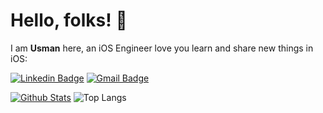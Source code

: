 # Hello, folks! 👋

I am **Usman** here, an iOS Engineer love you learn and share new things in iOS:

[![Linkedin Badge](https://img.shields.io/badge/-muhammadusman-blue?style=flat-square&logo=Linkedin&logoColor=white&link=https://www.linkedin.com/in/muhammad-usman-852413ba/)](https://www.linkedin.com/in/muhammad-usman-852413ba/)
[![Gmail Badge](https://img.shields.io/badge/-usmans1020@gmail.com-c14438?style=flat-square&logo=Gmail&logoColor=white&link=mailto:usmans1020@gmail.com)](mailto:usmans1020@gmail.com)


[![Github Stats](https://github-readme-stats.vercel.app/api?username=usman-pucit&show_icons=true&title_color=fff&icon_color=e94560&text_color=17b794&bg_color=1a1a2e)](https://github.com/usman-pucit/usman-pucit)
![Top Langs](https://github-readme-stats.vercel.app/api/top-langs/?username=usman-pucit&hide=html&hide_title=true&hide_border=true&layout=compact&langs_count=7&exclude_repo=comp426)

